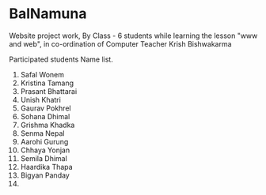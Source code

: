 # BalNamuna
Website project work, By Class - 6 students while learning the lesson "www and web", in co-ordination of Computer Teacher Krish Bishwakarma

Participated students Name list. 
1. Safal Wonem
2. Kristina Tamang
3. Prasant Bhattarai
4. Unish Khatri
5. Gaurav Pokhrel
6. Sohana Dhimal
7. Grishma Khadka
8. Senma Nepal
9. Aarohi Gurung
10. Chhaya Yonjan
11. Semila Dhimal
12. Haardika Thapa
13. Bigyan Panday
14.  
